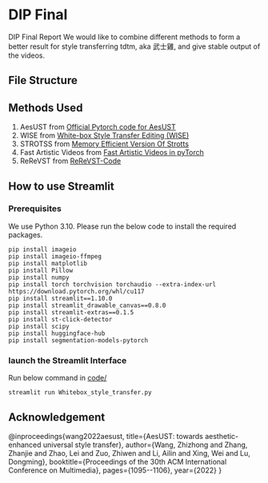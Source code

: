 # DIP Final
DIP Final Report
We would like to combine different methods to form a better result for style transferring tdtm, aka 武士雞, and give stable output of the videos. 
## File Structure

## Methods Used
1. AesUST from [Official Pytorch code for AesUST](https://github.com/EndyWon/AesUST)
2. WISE from [White-box Style Transfer Editing (WISE)](https://github.com/winfried-ripken/wise)
3. STROTSS from [Memory Efficient Version Of Strotts](https://github.com/futscdav/strotss)
4. Fast Artistic Videos from [Fast Artistic Videos in pyTorch](https://github.com/pgalatic/fast-artistic-videos-pytorch)
5. ReReVST from [ReReVST-Code](https://github.com/daooshee/ReReVST-Code?fbclid=IwAR0cMbVQ100brf97DcybltNrZ6bEGjxAg769LZP0rWLnGM6VYfHgRvGWwFM)
## How to use Streamlit
### Prerequisites
We use Python 3.10. Please run the below code to install the required packages.
```
pip install imageio
pip install imageio-ffmpeg
pip install matplotlib
pip install Pillow
pip install numpy
pip install torch torchvision torchaudio --extra-index-url https://download.pytorch.org/whl/cu117
pip install streamlit==1.10.0
pip install streamlit_drawable_canvas==0.8.0
pip install streamlit-extras==0.1.5
pip install st-click-detector
pip install scipy
pip install huggingface-hub
pip install segmentation-models-pytorch
```
### launch the Streamlit Interface
Run below command in [code/](https://github.com/yuan7765/dipfinal/tree/main/code)
```
streamlit run Whitebox_style_transfer.py
```

## Acknowledgement
@inproceedings{wang2022aesust,
  title={AesUST: towards aesthetic-enhanced universal style transfer},
  author={Wang, Zhizhong and Zhang, Zhanjie and Zhao, Lei and Zuo, Zhiwen and Li, Ailin and Xing, Wei and Lu, Dongming},
  booktitle={Proceedings of the 30th ACM International Conference on Multimedia},
  pages={1095--1106},
  year={2022}
}
